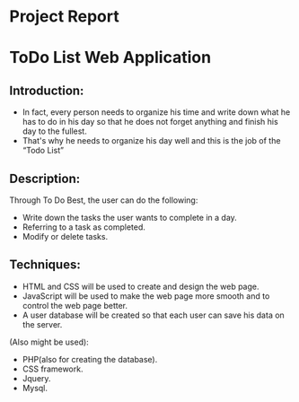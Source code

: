 # Project Report
# ToDo List Web Application

## Introduction:
- In fact, every person needs to organize his time and write down what he has to do in his day so that he does not forget anything and finish his day to the fullest.
- That's why he needs to organize his day well and this is the job of the “Todo List” 

## Description:
Through To Do Best, the user can do the following:
- Write down the tasks the user wants to complete in a day.
- Referring to a task as completed.
- Modify or delete tasks.

## Techniques:
- HTML and CSS will be used to create and design the web page.
- JavaScript will be used to make the web page more smooth and to control the web page better.
- A user database will be created so that each user can save his data on the server.

(Also might be used):
- PHP(also for creating the database).
- CSS framework.
- Jquery.
- Mysql.
	
	

